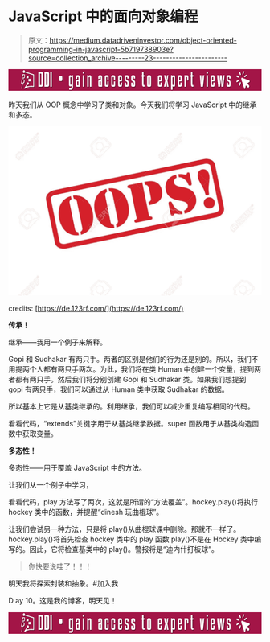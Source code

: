 # JavaScript 中的面向对象编程

> 原文：<https://medium.datadriveninvestor.com/object-oriented-programming-in-javascript-5b719738903e?source=collection_archive---------23----------------------->

[![](img/ab3a51f5ff74568a81a8cfe09bfd3cb4.png)](http://www.track.datadriveninvestor.com/IntelSplit)

昨天我们从 OOP 概念中学习了类和对象。今天我们将学习 JavaScript 中的继承和多态。

![](img/61632a1a641ad60466dd41f79e88692e.png)

credits: [https://de.123rf.com/](https://de.123rf.com/)

**传承！**

继承——我用一个例子来解释。

Gopi 和 Sudhakar 有两只手。两者的区别是他们的行为还是别的。所以，我们不用提两个人都有两只手两次。为此，我们将在类 Human 中创建一个变量，提到两者都有两只手。然后我们将分别创建 Gopi 和 Sudhakar 类。如果我们想提到 gopi 有两只手，我们可以通过从 Human 类中获取 Sudhakar 的数据。

所以基本上它是从基类继承的。利用继承，我们可以减少重复编写相同的代码。

看看代码，“extends”关键字用于从基类继承数据。super 函数用于从基类构造函数中获取变量。

**多态性！**

多态性——用于覆盖 JavaScript 中的方法。

让我们从一个例子中学习，

看看代码，play 方法写了两次，这就是所谓的“方法覆盖”。hockey.play()将执行 hockey 类中的函数，并提醒“dinesh 玩曲棍球”。

让我们尝试另一种方法，只是将 play()从曲棍球课中删除。那就不一样了。hockey.play()将首先检查 hockey 类中的 play 函数 play()不是在 Hockey 类中编写的。因此，它将检查基类中的 play()。警报将是“迪内什打板球”。

> 你快要说哇了！！！

明天我将探索封装和抽象。#加入我

D ay 10。这是我的博客，明天见！

[![](img/ab3a51f5ff74568a81a8cfe09bfd3cb4.png)](http://www.track.datadriveninvestor.com/IntelSplit)